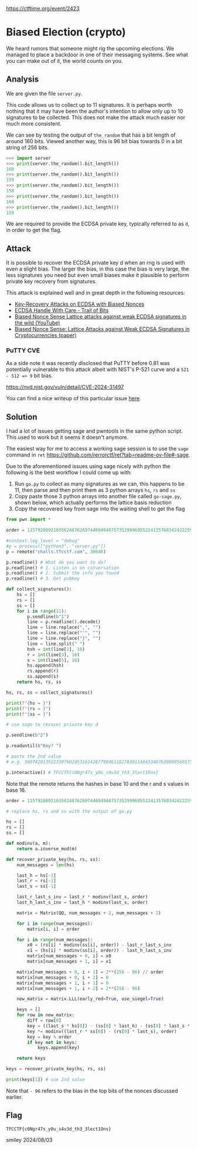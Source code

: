 https://ctftime.org/event/2423

# Biased Election (crypto)

We heard rumors that someone might rig the upcoming elections. We managed to place a backdoor in one of their messaging systems. See what you can make out of it, the world counts on you.

## Analysis

We are given the file `server.py`.

This code allows us to collect up to 11 signatures. It is perhaps worth nothing that it may have been the author's intention to allow only up to 10 signatures to be collected. This does not make the attack much easier nor much more consistent.

We can see by testing the output of `the_random` that has a bit length of around 160 bits. Viewed another way, this is 96 bit bias towards 0 in a bit string of 256 bits. 

``` python
>>> import server
>>> print(server.the_random().bit_length())
160
>>> print(server.the_random().bit_length())
159
>>> print(server.the_random().bit_length())
158
>>> print(server.the_random().bit_length())
160
>>> print(server.the_random().bit_length())
159
```

We are required to provide the ECDSA private key, typically referred to as `d`, in order to get the flag.

## Attack

It is possible to recover the ECDSA private key d when an rng is used with even a slight bias. The larger the bias, in this case the bias is very large, the less signatures you need but even small biases make it plausible to perform private key recovery from signatures.

This attack is explained well and in great depth in the following resources:
- [Key-Recovery Attacks on ECDSA with Biased Nonces](https://www.cryptopals.com/sets/8/challenges/62.txt)
- [ECDSA Handle With Care - Trail of Bits](https://blog.trailofbits.com/2020/06/11/ecdsa-handle-with-care/)
- [Biased Nonce Sense Lattice attacks against weak ECDSA signatures in the wild (YouTube)](https://www.youtube.com/watch?v=6ssTlSSIJQE)
- [Biased Nonce Sense: Lattice Attacks against Weak ECDSA Signatures in Cryptocurrencies (paper)](https://eprint.iacr.org/2019/023.pdf)

### PuTTY CVE

As a side note it was recently disclosed that PuTTY before 0.81 was potentially vulnerable to this attack albeit with NIST's P-521 curve and a `521 - 512 => 9` bit bias.

https://nvd.nist.gov/vuln/detail/CVE-2024-31497

You can find a nice writeup of this particular issue [here](https://ericrafaloff.com/biased-nonce-generation-in-putty-for-nist-p-521-keys/).

## Solution

I had a lot of issues getting sage and pwntools in the same python script. This used to work but it seems it doesn't anymore.

The easiest way for me to access a working sage session is to use the `sage` command in `ret` https://github.com/rerrorctf/ret?tab=readme-ov-file#-sage.

Due to the aforementioned issues using sage nicely with python the following is the best workflow I could come up with:

1) Run `go.py` to collect as many signatures as we can, this happens to be 11, then parse and then print them as 3 python arrays `hs`, `rs` and `ss`
2) Copy paste those 3 python arrays into another file called `go-sage.py`, shown below, which actually performs the lattice basis reduction
3) Copy the recovered key from sage into the waiting shell to get the flag

```python
from pwn import *

order = 115792089210356248762697446949407573529996955224135760342422259061068512044369 #G.order()

#context.log_level = "debug"
#p = process(["python3", "server.py"])
p = remote("challs.tfcctf.com", 30646)

p.readline() # What do you want to do?
p.readline() # 1. Listen in on conversation
p.readline() # 2. Submit the info you found
p.readline() # 3. Get pubkey

def collect_signatures():
    hs = []
    rs = []
    ss = []
    for i in range(11):
        p.sendline(b"1")
        line = p.readline().decode()
        line = line.replace(",", "")
        line = line.replace("'", "")
        line = line.replace("}", "")
        line = line.split(" ")
        hsh = int(line[1], 10)
        r = int(line[3], 16)
        s = int(line[5], 16)
        hs.append(hsh)
        rs.append(r)
        ss.append(s)
    return hs, rs, ss

hs, rs, ss = collect_signatures()

print(f"{hs = }")
print(f"{rs = }")
print(f"{ss = }")

# use sage to recover private key d

p.sendline(b"2")

p.readuntil(b"Key? ")

# paste the 2nd value
# e.g. 30074281352231076024531614267798461182783011404334876390885601752600165860912

p.interactive() # TFCCTF{c0Ngr47s_y0u_s4v3d_th3_3lect1Ons}
```

Note that the remote returns the hashes in base 10 and the r and s values in base 16.

```python
order = 115792089210356248762697446949407573529996955224135760342422259061068512044369

# replace hs, rs and ss with the output of go.py

hs = []
rs = []
ss = []

def modinv(a, m):
    return a.inverse_mod(m)

def recover_private_key(hs, rs, ss):
    num_messages = len(hs)

    last_h = hs[-1]
    last_r = rs[-1]
    last_s = ss[-1]

    last_r_last_s_inv = last_r * modinv(last_s, order)
    last_h_last_s_inv = last_h * modinv(last_s, order)

    matrix = Matrix(QQ, num_messages + 2, num_messages + 2)

    for i in range(num_messages):
        matrix[i, i] = order

    for i in range(num_messages):
        x0 = (rs[i] * modinv(ss[i], order)) - last_r_last_s_inv
        x1 = (hs[i] * modinv(ss[i], order)) - last_h_last_s_inv
        matrix[num_messages + 0, i] = x0
        matrix[num_messages + 1, i] = x1

    matrix[num_messages + 0, i + 1] = 2**(256 - 96) // order
    matrix[num_messages + 0, i + 2] = 0
    matrix[num_messages + 1, i + 1] = 0
    matrix[num_messages + 1, i + 2] = 2**(256 - 96)

    new_matrix = matrix.LLL(early_red=True, use_siegel=True)

    keys = []
    for row in new_matrix:
        diff = row[0]
        key = ((last_s * hs[0]) - (ss[0] * last_h) - (ss[0] * last_s * diff))
        key *= modinv((last_r * ss[0]) - (rs[0] * last_s), order)
        key = key % order
        if key not in keys:
            keys.append(key)

    return keys

keys = recover_private_key(hs, rs, ss)

print(keys[1]) # use 2nd value
```

Note that `- 96` refers to the bias in the top bits of the nonces discussed earlier.

## Flag
`TFCCTF{c0Ngr47s_y0u_s4v3d_th3_3lect1Ons}`

smiley 2024/08/03
